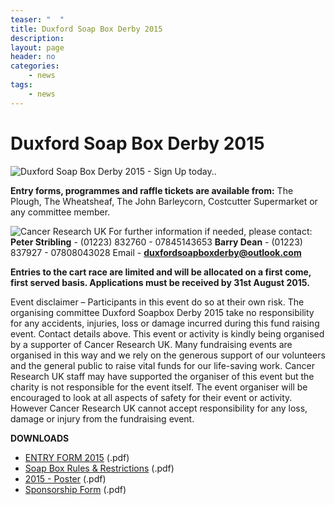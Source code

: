 ```yaml
---
teaser: "  "
title: Duxford Soap Box Derby 2015
description: 
layout: page
header: no
categories:
    - news
tags:
    - news
---
```



# Duxford Soap Box Derby 2015

![Duxford Soap Box Derby 2015 - Sign Up today..](https://duxfordsoapboxderby.files.wordpress.com/2015/06/duxford-soap-box-derby-2015.jpg?w=258)  

**Entry forms, programmes and raffle tickets are available from:** The Plough, The Wheatsheaf, The John Barleycorn, Costcutter Supermarket or any committee member. 

![Cancer Research UK](http://www.cancerresearchuk.org/sites/all/themes/custom/cruk/logo.png) For further information if needed, please contact: **Peter Stribling** \- (01223) 832760 - 07845143653 **Barry Dean** \- (01223) 837927 - 07808043028 Email - **duxfordsoapboxderby@outlook.com**

**Entries to the cart race are limited and will be allocated on a first come, first served basis. Applications must be received by 31st August 2015.**

Event disclaimer – Participants in this event do so at their own risk. The organising committee Duxford Soapbox Derby 2015 take no responsibility for any accidents, injuries, loss or damage incurred during this fund raising event. Contact details above. This event or activity is kindly being organised by a supporter of Cancer Research UK. Many fundraising events are organised in this way and we rely on the generous support of our volunteers and the general public to raise vital funds for our life-saving work. Cancer Research UK staff may have supported the organiser of this event but the charity is not responsible for the event itself. The event organiser will be encouraged to look at all aspects of safety for their event or activity. However Cancer Research UK cannot accept responsibility for any loss, damage or injury from the fundraising event.

**DOWNLOADS**

  * [ENTRY FORM 2015](https://duxfordsoapboxderby.files.wordpress.com/2015/07/soap-box-entry-form-2015.pdf) (.pdf)
  * [Soap Box Rules & Restrictions](https://duxfordsoapboxderby.files.wordpress.com/2015/07/soap-box-rules-and-restrictions.pdf) (.pdf)
  * [2015 - Poster](https://duxfordsoapboxderby.files.wordpress.com/2015/06/final-poster.pdf) (.pdf)
  * [Sponsorship Form](https://duxfordsoapboxderby.files.wordpress.com/2015/06/duxford-charity-derby-sponsorship-form.pdf) (.pdf)
